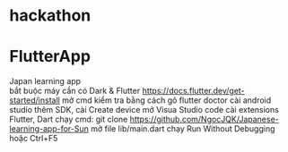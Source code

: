 ﻿# hackathon
# FlutterApp
Japan learning app </br>
bắt buộc máy cần có Dark & Flutter https://docs.flutter.dev/get-started/install 
mở cmd kiểm tra bằng cách gõ flutter doctor 
cài android studio thêm SDK, cài Create device
mở Visua Studio code cài extensions Flutter, Dart 
chạy cmd:  git clone https://github.com/NgocJQK/Japanese-learning-app-for-Sun
mở file lib/main.dart 
chạy Run Without Debugging hoặc Ctrl+F5
